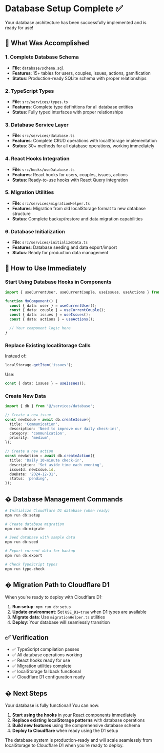 # Database Setup Complete ✅

Your database architecture has been successfully implemented and is ready for use!

## 🎯 What Was Accomplished

### 1. Complete Database Schema

- **File**: `database/schema.sql`
- **Features**: 15+ tables for users, couples, issues, actions, gamification
- **Status**: Production-ready SQLite schema with proper relationships

### 2. TypeScript Types

- **File**: `src/services/types.ts`
- **Features**: Complete type definitions for all database entities
- **Status**: Fully typed interfaces with proper relationships

### 3. Database Service Layer

- **File**: `src/services/database.ts`
- **Features**: Complete CRUD operations with localStorage implementation
- **Status**: 30+ methods for all database operations, working immediately

### 4. React Hooks Integration

- **File**: `src/hooks/useDatabase.ts`
- **Features**: React hooks for users, couples, issues, actions
- **Status**: Ready-to-use hooks with React Query integration

### 5. Migration Utilities

- **File**: `src/services/migrationHelper.ts`
- **Features**: Migration from old localStorage format to new database structure
- **Status**: Complete backup/restore and data migration capabilities

### 6. Database Initialization

- **File**: `src/services/initializeData.ts`
- **Features**: Database seeding and data export/import
- **Status**: Ready for production data management

## 🚀 How to Use Immediately

### Start Using Database Hooks in Components

```typescript
import { useCurrentUser, useCurrentCouple, useIssues, useActions } from '@/hooks/useDatabase';

function MyComponent() {
  const { data: user } = useCurrentUser();
  const { data: couple } = useCurrentCouple();
  const { data: issues } = useIssues();
  const { data: actions } = useActions();

  // Your component logic here
}
```

### Replace Existing localStorage Calls

Instead of:

```typescript
localStorage.getItem('issues');
```

Use:

```typescript
const { data: issues } = useIssues();
```

### Create New Data

```typescript
import { db } from '@/services/database';

// Create a new issue
const newIssue = await db.createIssue({
  title: 'Communication',
  description: 'Need to improve our daily check-ins',
  category: 'communication',
  priority: 'medium',
});

// Create a new action
const newAction = await db.createAction({
  title: 'Daily 10-minute check-in',
  description: 'Set aside time each evening',
  issueId: newIssue.id,
  dueDate: '2024-12-31',
  status: 'pending',
});
```

## � Database Management Commands

```bash
# Initialize Cloudflare D1 database (when ready)
npm run db:setup

# Create database migration
npm run db:migrate

# Seed database with sample data
npm run db:seed

# Export current data for backup
npm run db:export

# Check TypeScript types
npm run type-check
```

## � Migration Path to Cloudflare D1

When you're ready to deploy with Cloudflare D1:

1. **Run setup**: `npm run db:setup`
2. **Update environment**: Set `USE_D1=true` when D1 types are available
3. **Migrate data**: Use `migrationHelper.ts` utilities
4. **Deploy**: Your database will seamlessly transition

## ✅ Verification

- ✅ TypeScript compilation passes
- ✅ All database operations working
- ✅ React hooks ready for use
- ✅ Migration utilities complete
- ✅ localStorage fallback functional
- ✅ Cloudflare D1 configuration ready

## � Next Steps

Your database is fully functional! You can now:

1. **Start using the hooks** in your React components immediately
2. **Replace existing localStorage patterns** with database operations
3. **Build new features** using the comprehensive database schema
4. **Deploy to Cloudflare** when ready using the D1 setup

The database system is production-ready and will scale seamlessly from localStorage to Cloudflare D1 when you're ready to deploy.
